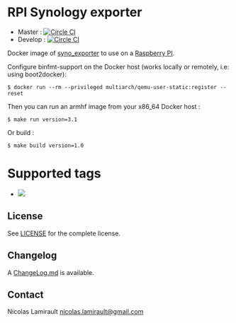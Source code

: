 # RPI Synology exporter

* Master : [![Circle CI](https://circleci.com/gh/zeiot/rpi-syno_exporter/tree/master.svg?style=svg)](https://circleci.com/gh/zeiot/rpi-syno_exporter/tree/master)
* Develop : [![Circle CI](https://circleci.com/gh/zeiot/rpi-syno_exporter/tree/develop.svg?style=svg)](https://circleci.com/gh/zeiot/rpi-syno_exporter/tree/develop)

Docker image of [syno_exporter][] to use on a [Raspberry PI][].

Configure binfmt-support on the Docker host (works locally or remotely, i.e: using boot2docker):

    $ docker run --rm --privileged multiarch/qemu-user-static:register --reset

Then you can run an armhf image from your x86_64 Docker host :

    $ make run version=3.1

Or build :

    $ make build version=1.0


# Supported tags

* [![](https://images.microbadger.com/badges/version/zeiot/rpi-syno_exporter.svg)](http://microbadger.com/images/zeiot/rpi-syno_exporter "Get your own version badge on microbadger.com")


## License

See [LICENSE](LICENSE) for the complete license.


## Changelog

A [ChangeLog.md](ChangeLog.md) is available.


## Contact

Nicolas Lamirault <nicolas.lamirault@gmail.com>


[Raspberry PI]: https://www.raspberrypi.org/
[syno_exporter]: https://github.com/nlamirault/syno_exporter
